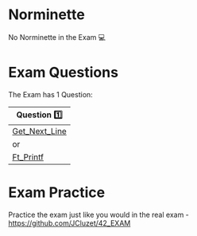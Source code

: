 # Norminette

No Norminette in the Exam 💻

# Exam Questions

The Exam has 1 Question:

| Question  :one: | 
|------------|
| [Get_Next_Line](https://github.com/pasqualerossi/42-School-Exam-Rank-03/blob/main/get_next_line/shorter_version_of_get_next_line/get_next_line.c)      | 
| or         |
| [Ft_Printf](https://github.com/pasqualerossi/42-School-Exam-Rank-03/blob/main/ft_printf/ft_printf.c)      |

# Exam Practice

Practice the exam just like you would in the real exam - https://github.com/JCluzet/42_EXAM

